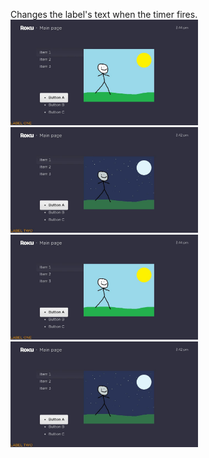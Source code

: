 Changes the label's text when the timer fires.
<br>
<img src="screenshot1.jpg" width="300">
<img src="screenshot2.jpg" width="300">
<img src="screenshot1.jpg" width="300">
<img src="screenshot2.jpg" width="300">